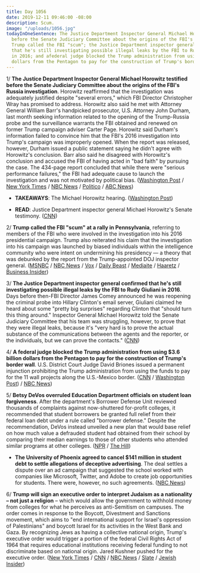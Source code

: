 ```yaml
---
title: Day 1056
date: 2019-12-11 09:46:00 -08:00
description: Scum.
image: "/uploads/1056.jpg"
todayInOneSentence: The Justice Department Inspector General Michael Horowitz testified
  before the Senate Judiciary Committee about the origins of the FBI's Russia investigation;
  Trump called the FBI "scum"; the Justice Department inspector general confirmed
  that he's still investigating possible illegal leaks by the FBI to Rudy Giuliani
  in 2016; and afederal judge blocked the Trump administration from using $3.6 billion
  dollars from the Pentagon to pay for the construction of Trump's border wall.
---
```


1/ **The Justice Department Inspector General Michael Horowitz testified before the Senate Judiciary Committee about the origins of the FBI's Russia investigation**. Horowitz reaffirmed that the investigation was adequately justified despite "several errors," which FBI Director Christopher Wray has promised to address. Horowitz also said he met with Attorney General William Barr's handpicked prosecutor, U.S. Attorney John Durham, last month seeking information related to the opening of the Trump-Russia probe and the surveillance warrants the FBI obtained and renewed on former Trump campaign adviser Carter Page. Horowitz said Durham's information failed to convince him that the FBI's 2016 investigation into Trump's campaign was improperly opened. When the report was released, however, Durham issued a public statement saying he didn't agree with Horowitz's conclusion. Barr also said he disagreed with Horowitz's conclusion and accused the FBI of having acted in "bad faith" by pursuing the case. The 434-page report concluded that while there were "serious performance failures," the FBI had adequate cause to launch the investigation and was not motivated by political bias. ([Washington Post](https://www.washingtonpost.com/national-security/inspector-general-michael-horowitz-testimony/2019/12/11/b6632b6c-1ba1-11ea-8d58-5ac3600967a1_story.html) / [New York Times](https://www.nytimes.com/2019/12/11/us/politics/fbi-ig-hearing.html) / [NBC News](https://www.nbcnews.com/politics/justice-department/doj-watchdog-tell-senate-he-has-deep-concerns-about-fbi-n1099636) / [Politico](https://www.politico.com/news/2019/12/11/horowitz-barr-trump-russia-probe-082448) / [ABC News](https://abcnews.go.com/Politics/doj-watchdog-set-testify-report-scrutinized-fbis-russia/story?id=67652921))

* **TAKEAWAYS**: The Michael Horowitz hearing. ([Washington Post](https://www.washingtonpost.com/politics/2019/12/11/takeaways-michael-horowitz-hearing/))

* **READ**: Justice Department inspector general Michael Horowitz's Senate testimony. ([CNN](https://www.cnn.com/2019/12/11/politics/horowitz-testimony-hearing/index.html))

2/ **Trump called the FBI "scum" at a rally in Pennsylvania**, referring to members of the FBI who were involved in the investigation into his 2016 presidential campaign. Trump also reiterated his claim that the investigation into his campaign was launched by biased individuals within the intelligence community who were intent on undermining his presidency — a theory that was debunked by the report from the Trump-appointed DOJ inspector general. ([MSNBC](https://www.msnbc.com/hardball/watch/trump-calls-fbi-scum-at-rally-74878021538) / [NBC News](https://www.nbcnews.com/politics/trump-impeachment-inquiry/trump-slams-flimsy-pathetic-ridiculous-articles-impeachment-n1099516) / [Vox](https://www.vox.com/2019/12/11/21010774/trump-hershey-pennsylvania-rally) / [Daily Beast](https://www.thedailybeast.com/trump-claims-fbi-lovers-lisa-page-and-peter-strzok-had-a-restraining-order-admits-theres-no-evidence) / [Mediaite](https://www.mediaite.com/tv/trump-goes-off-on-ig-report-at-rally-scum-at-the-fbi-destroyed-peoples-lives/) / [Haaretz](https://www.haaretz.com/us-news/trump-calls-fbi-scum-attacks-shifty-schiff-at-rally-1.8257231) / [Business Insider](https://www.businessinsider.com/trump-called-the-fbi-scum-at-a-pennsylvania-rally-2019-12))

3/ **The Justice Department inspector general confirmed that he's still investigating possible illegal leaks by the FBI to Rudy Giuliani in 2016**. Days before then-FBI Director James Comey announced he was reopening the criminal probe into Hillary Clinton's email server, Giuliani claimed he heard about some "pretty big surprises" regarding Clinton that "should turn this thing around." Inspector General Michael Horowitz told the Senate Judiciary Committee that his team was struggling, however, to prove that they were illegal leaks, because it's "very hard is to prove the actual substance of the communications between the agents and the reporter, or the individuals, but we can prove the contacts." ([CNN](https://www.cnn.com/2019/12/11/politics/doj-ig-giuliani-fbi-leaks/index.html))

4/ **A federal judge blocked the Trump administration from using $3.6 billion dollars from the Pentagon to pay for the construction of Trump's border wall**. U.S. District Court Judge David Briones issued a permanent injunction prohibiting the Trump administration from using the funds to pay for the 11 wall projects along the U.S.-Mexico border. ([CNN](https://www.cnn.com/2019/12/10/politics/federal-judge-military-construction-border/index.html) / [Washington Post](https://www.washingtonpost.com/immigration/federal-judge-blocks-trump-plan-to-spend-36-billion-in-military-funds-on-border-wall/2019/12/10/e534468a-1b9f-11ea-87f7-f2e91143c60d_story.html)) / [NBC News](https://www.nbcnews.com/politics/immigration/federal-judge-blocks-3-6-billion-transfer-fund-border-wall-n1099451))

5/ **Betsy DeVos overruled Education Department officials on student loan forgiveness**. After the department's Borrower Defense Unit reviewed thousands of complaints against now-shuttered for-profit colleges, it recommended that student borrowers be granted full relief from their federal loan debt under a rule called "borrower defense." Despite the recommendation, DeVos instead unveiled a new plan that would base relief on how much value a defrauded student had obtained from their school by comparing their median earnings to those of other students who attended similar programs at other colleges. ([NPR](https://www.npr.org/2019/12/11/786367598/betsy-devos-overruled-education-dept-findings-on-defrauded-student-borrowers) / [The Hill](https://thehill.com/homenews/administration/474037-devos-overruled-education-dept-staff-on-student-loan-debt-relief))

* **The University of Phoenix agreed to cancel $141 million in student debt to settle allegations of deceptive advertising**. The deal settles a dispute over an ad campaign that suggested the school worked with companies like Microsoft, Twitter, and Adobe to create job opportunities for students. There were, however, no such agreements. ([NBC News](https://www.nbcnews.com/news/us-news/u-phoenix-agrees-cancel-141-million-student-loan-debt-n1099681))

6/ **Trump will sign an executive order to interpret Judaism as a nationality – not just a religion** – which would allow the government to withhold money from colleges for what he perceives as anti-Semitism on campuses. The order comes in response to the Boycott, Divestment and Sanctions movement, which aims to "end international support for Israel's oppression of Palestinians" and boycott Israel for its activities in the West Bank and Gaza. By recognizing Jews as having a collective national origin, Trump's executive order would trigger a portion of the federal Civil Rights Act of 1964 that requires educational institutions receiving federal funding to not discriminate based on national origin. Jared Kushner pushed for the executive order. ([New York Times](https://www.nytimes.com/2019/12/10/us/politics/trump-antisemitism-executive-order.html) / [CNN](https://www.cnn.com/2019/12/10/politics/trump-order-judaism-nationality/index.html) / [NBC News](https://www.nbcnews.com/politics/donald-trump/trump-sign-executive-order-targeting-college-anti-semitism-israel-boycotts-n1099601) / [Slate](https://slate.com/news-and-politics/2019/12/trump-executive-order-judaism-religion-anti-semitism-palestine-bds-boycott-movement.html) / [Jewish Insider](https://jewishinsider.com/2019/12/exclusive-a-first-look-at-the-language-of-trumps-executive-order-on-antisemitism/))